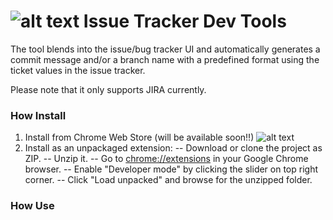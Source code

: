 ![alt text][overviewlogo] Issue Tracker Dev Tools
=============================
The tool blends into the issue/bug tracker UI and automatically generates a commit message and/or a branch name with a predefined format using the ticket values in the issue tracker.

Please note that it only supports JIRA currently.

### How Install
1) Install from Chrome Web Store (will be available soon!!)
    ![alt text][chromestorelogo]
2) Install as an unpackaged extension:
-- Download or clone the project as ZIP.
-- Unzip it.
-- Go to [chrome://extensions](chrome://extensions) in your Google Chrome browser.
-- Enable "Developer mode" by clicking the slider on top right corner.
-- Click "Load unpacked" and browse for the unzipped folder.

[overviewlogo]: https://github.com/nihatcanco/issue-tracker-dev-tools/blob/master/images/icon16.png?raw=true
[chromestorelogo]: https://developer.chrome.com/webstore/images/ChromeWebStore_Badge_v2_206x58.png

### How Use
